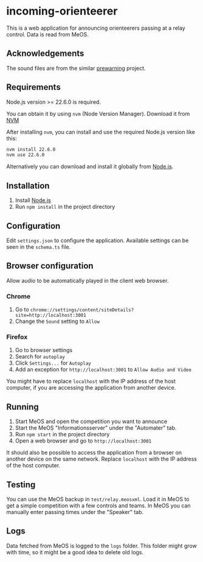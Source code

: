 # incoming-orienteerer

This is a web application for announcing orienteerers passing at a relay
control. Data is read from MeOS.

## Acknowledgements

The sound files are from the similar
[prewarning](https://github.com/croister/prewarning) project.

## Requirements

Node.js version >= 22.6.0 is required.

You can obtain it by using `nvm` (Node Version Manager). Download it from
[NVM](https://github.com/nvm-sh/nvm)

After installing `nvm`, you can install and use the required Node.js version
like this:

```bash
nvm install 22.6.0
nvm use 22.6.0
```

Alternatively you can download and install it globally from
[Node.js](https://nodejs.org/en/download/).

## Installation

1. Install [Node.js](https://nodejs.org/en/download/)
2. Run `npm install` in the project directory

## Configuration
Edit `settings.json` to configure the application.
Available settings can be seen in the `schema.ts` file.

## Browser configuration
Allow audio to be automatically played in the client web browser.

### Chrome

1. Go to `chrome://settings/content/siteDetails?site=http://localhost:3001`
2. Change the `Sound` setting to `Allow`

### Firefox

1. Go to browser settings
2. Search for `autoplay`
3. Click `Settings...` for `Autoplay`
4. Add an exception for `http://localhost:3001` to `Allow Audio and Video`

You might have to replace `localhost` with the IP address of the host
computer, if you are accessing the application from another device.

## Running

1. Start MeOS and open the competition you want to announce
2. Start the MeOS "Informationsserver" under the "Automater" tab.
3. Run `npm start` in the project directory
4. Open a web browser and go to `http://localhost:3001`

It should also be possible to access the application from a browser on another
device on the same network. Replace `localhost` with the IP address of the
host computer.

## Testing

You can use the MeOS backup in `test/relay.meosxml`. Load it in MeOS to get a
simple competition with a few controls and teams. In MeOS you can manually
enter passing times under the "Speaker" tab.

## Logs

Data fetched from MeOS is logged to the `logs` folder. This folder might grow
with time, so it might be a good idea to delete old logs.
